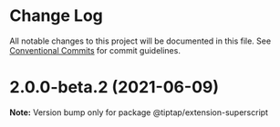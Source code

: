 # Change Log

All notable changes to this project will be documented in this file.
See [Conventional Commits](https://conventionalcommits.org) for commit guidelines.

# 2.0.0-beta.2 (2021-06-09)

**Note:** Version bump only for package @tiptap/extension-superscript
